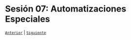 # Sesión 07: Automatizaciones Especiales

[`Anterior`](../Sesión-06/Readme.md) | [`Siguiente`](../Sesión-08/Readme.md)